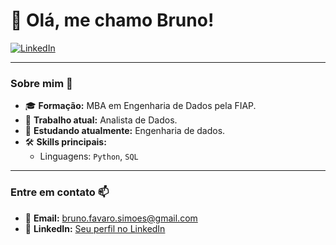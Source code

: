 # 🌟 Olá, me chamo Bruno! 

[![LinkedIn](https://img.shields.io/badge/LinkedIn-blue?logo=linkedin&logoColor=white&style=flat-square)]([https://www.linkedin.com/in/seu-perfil](https://www.linkedin.com/in/brunofavarosimoes/)) 

---

### Sobre mim 👋

- 🎓 **Formação:** MBA em Engenharia de Dados pela FIAP.
- 💼 **Trabalho atual:** Analista de Dados.
- 🌱 **Estudando atualmente:** Engenharia de dados.
- 🛠️ **Skills principais:** 
  - Linguagens: `Python`, `SQL`

---

### Entre em contato 📫

- 📧 **Email:** [bruno.favaro.simoes@gmail.com](mailto:bruno.favaro.simoes@gmail.com)
- 💬 **LinkedIn:** [Seu perfil no LinkedIn]([https://www.linkedin.com/in/seu-perfil](https://www.linkedin.com/in/brunofavarosimoes/))
